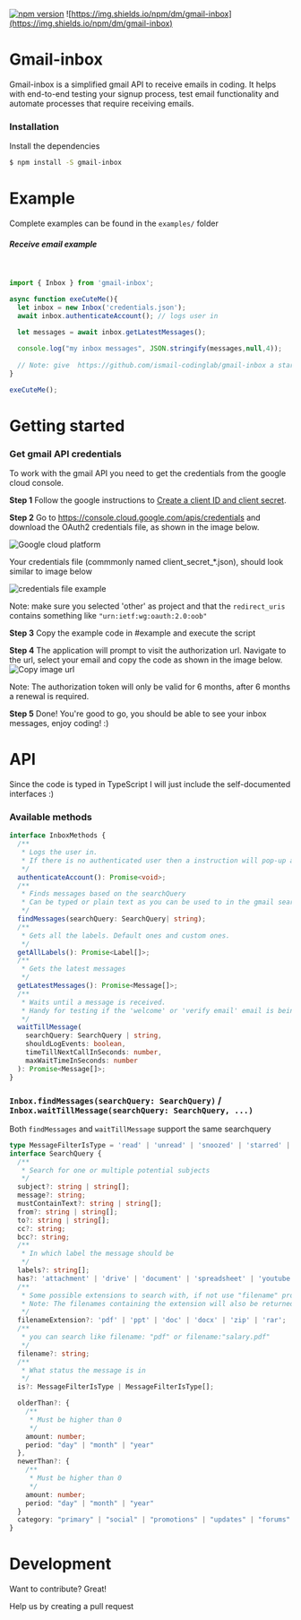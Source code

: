 [![npm version](https://badge.fury.io/js/gmail-inbox.svg)](https://badge.fury.io/js/gmail-inbox)
![https://img.shields.io/npm/dm/gmail-inbox](https://img.shields.io/npm/dm/gmail-inbox)

# Gmail-inbox

Gmail-inbox is a simplified gmail API to receive emails in coding. It helps with end-to-end testing your signup process, test email functionality and automate processes that require receiving emails.

### Installation

Install the dependencies 

```sh
$ npm install -S gmail-inbox
```

# Example

Complete examples can be found in the `examples/` folder

##### Receive email example
 &nbsp;
```javascript
import { Inbox } from 'gmail-inbox';

async function exeCuteMe(){
  let inbox = new Inbox('credentials.json');
  await inbox.authenticateAccount(); // logs user in
  
  let messages = await inbox.getLatestMessages();

  console.log("my inbox messages", JSON.stringify(messages,null,4));
  
  // Note: give  https://github.com/ismail-codinglab/gmail-inbox a star if it saved you time!
}

exeCuteMe();
```

# Getting started

### Get gmail API credentials

To work with the gmail API you need to get the credentials from the google cloud console.

**Step 1**
Follow the google instructions to [Create a client ID and client secret](https://developers.google.com/adwords/api/docs/guides/authentication#create_a_client_id_and_client_secret).

**Step 2**
Go to https://console.cloud.google.com/apis/credentials and download the OAuth2 credentials file, as shown in the image below.

![Google cloud platform](https://i.ibb.co/cF00Qxh/image.png)

Your credentials file (commmonly named client_secret_\*.json), should look similar to image below

![credentials file example](https://i.ibb.co/1stgn28/credentials.png)

Note: make sure you selected 'other' as project and that the `redirect_uris` contains something like `"urn:ietf:wg:oauth:2.0:oob"`

**Step 3** Copy the example code in #example and execute the script

**Step 4**
The application will prompt to visit the authorization url. Navigate to the url, select your email and copy the code as shown in the image below. 
![Copy image url](https://i.ibb.co/nrSf7rK/image.png)

Note: The authorization token will only be valid for 6 months, after 6 months a renewal is required.

**Step 5**
Done! You're good to go, you should be able to see your inbox messages, enjoy coding! :)

# API

Since the code is typed in TypeScript I will just include the self-documented interfaces :)

### Available methods

```typescript
interface InboxMethods {
  /**
   * Logs the user in. 
   * If there is no authenticated user then a instruction will pop-up and an input is required
   */
  authenticateAccount(): Promise<void>;
  /**
   * Finds messages based on the searchQuery
   * Can be typed or plain text as you can be used to in the gmail search-bar
   */
  findMessages(searchQuery: SearchQuery| string);
  /**
   * Gets all the labels. Default ones and custom ones.
   */
  getAllLabels(): Promise<Label[]>;
  /**
   * Gets the latest messages
   */
  getLatestMessages(): Promise<Message[]>;
  /**
   * Waits until a message is received. 
   * Handy for testing if the 'welcome' or 'verify email' email is being send within a time limit e.g. 60seconds
   */
  waitTillMessage(
    searchQuery: SearchQuery | string,
    shouldLogEvents: boolean,
    timeTillNextCallInSeconds: number,
    maxWaitTimeInSeconds: number
  ): Promise<Message[]>;
}
```

### `Inbox.findMessages(searchQuery: SearchQuery)` / `Inbox.waitTillMessage(searchQuery: SearchQuery, ...)`
Both `findMessages` and `waitTillMessage` support the same searchquery

```typescript
type MessageFilterIsType = 'read' | 'unread' | 'snoozed' | 'starred' | 'important';
interface SearchQuery {
  /**
   * Search for one or multiple potential subjects
   */
  subject?: string | string[];
  message?: string;
  mustContainText?: string | string[];
  from?: string | string[];
  to?: string | string[];
  cc?: string;
  bcc?: string;
  /**
   * In which label the message should be
   */
  labels?: string[];
  has?: 'attachment' | 'drive' | 'document' | 'spreadsheet' | 'youtube' | 'presentation';
  /**
   * Some possible extensions to search with, if not use "filename" property with your extension. e.g. filename: "png"
   * Note: The filenames containing the extension will also be returned. E.g. 'filenameExtension:"pdf" will also return 'not-a-pdf.jpg' 
   */
  filenameExtension?: 'pdf' | 'ppt' | 'doc' | 'docx' | 'zip' | 'rar';
  /**
   * you can search like filename: "pdf" or filename:"salary.pdf"
   */
  filename?: string;
  /**
   * What status the message is in
   */
  is?: MessageFilterIsType | MessageFilterIsType[];

  olderThan?: {
    /**
     * Must be higher than 0
     */
    amount: number;
    period: "day" | "month" | "year"
  },
  newerThan?: {
    /**
     * Must be higher than 0
     */
    amount: number;
    period: "day" | "month" | "year"
  }
  category: "primary" | "social" | "promotions" | "updates" | "forums" | "reservations" | "purchases",
}

```

# Development

Want to contribute? Great!

Help us by creating a pull request
